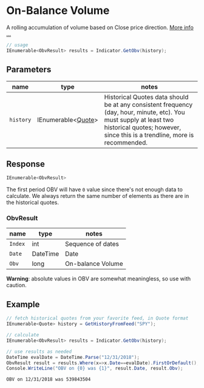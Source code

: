 ﻿# On-Balance Volume

A rolling accumulation of volume based on Close price direction.  [More info ...](https://school.stockcharts.com/doku.php?id=technical_indicators:on_balance_volume_obv)

```csharp
// usage
IEnumerable<ObvResult> results = Indicator.GetObv(history);  
```

## Parameters

| name | type | notes
| -- |-- |--
| `history` | IEnumerable\<[Quote](/GUIDE.md#Quote)\> | Historical Quotes data should be at any consistent frequency (day, hour, minute, etc).  You must supply at least two historical quotes; however, since this is a trendline, more is recommended.

## Response

```csharp
IEnumerable<ObvResult>
```

The first period OBV will have `0` value since there's not enough data to calculate.  We always return the same number of elements as there are in the historical quotes.

### ObvResult

| name | type | notes
| -- |-- |--
| `Index` | int | Sequence of dates
| `Date` | DateTime | Date
| `Obv` | long | On-balance Volume

**Warning**: absolute values in OBV are somewhat meaningless, so use with caution.

## Example

```csharp
// fetch historical quotes from your favorite feed, in Quote format
IEnumerable<Quote> history = GetHistoryFromFeed("SPY");

// calculate
IEnumerable<ObvResult> results = Indicator.GetObv(history);

// use results as needed
DateTime evalDate = DateTime.Parse("12/31/2018");
ObvResult result = results.Where(x=>x.Date==evalDate).FirstOrDefault();
Console.WriteLine("OBV on {0} was {1}", result.Date, result.Obv);
```

```bash
OBV on 12/31/2018 was 539843504
```
